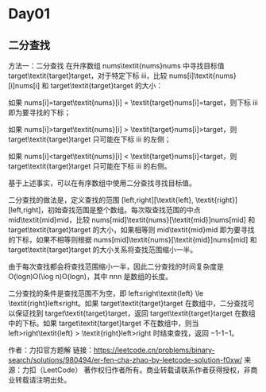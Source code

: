 # Day01
## 二分查找
方法一：二分查找
在升序数组 nums\textit{nums}nums 中寻找目标值 target\textit{target}target，对于特定下标 iii，比较 nums[i]\textit{nums}[i]nums[i] 和 target\textit{target}target 的大小：

如果 nums[i]=target\textit{nums}[i] = \textit{target}nums[i]=target，则下标 iii 即为要寻找的下标；

如果 nums[i]>target\textit{nums}[i] > \textit{target}nums[i]>target，则 target\textit{target}target 只可能在下标 iii 的左侧；

如果 nums[i]<target\textit{nums}[i] < \textit{target}nums[i]<target，则 target\textit{target}target 只可能在下标 iii 的右侧。

基于上述事实，可以在有序数组中使用二分查找寻找目标值。

二分查找的做法是，定义查找的范围 [left,right][\textit{left}, \textit{right}][left,right]，初始查找范围是整个数组。每次取查找范围的中点 mid\textit{mid}mid，比较 nums[mid]\textit{nums}[\textit{mid}]nums[mid] 和 target\textit{target}target 的大小，如果相等则 mid\textit{mid}mid 即为要寻找的下标，如果不相等则根据 nums[mid]\textit{nums}[\textit{mid}]nums[mid] 和 target\textit{target}target 的大小关系将查找范围缩小一半。

由于每次查找都会将查找范围缩小一半，因此二分查找的时间复杂度是 O(log⁡n)O(\log n)O(logn)，其中 nnn 是数组的长度。

二分查找的条件是查找范围不为空，即 left≤right\textit{left} \le \textit{right}left≤right。如果 target\textit{target}target 在数组中，二分查找可以保证找到 target\textit{target}target，返回 target\textit{target}target 在数组中的下标。如果 target\textit{target}target 不在数组中，则当 left>right\textit{left} > \textit{right}left>right 时结束查找，返回 −1-1−1。

作者：力扣官方题解
链接：https://leetcode.cn/problems/binary-search/solutions/980494/er-fen-cha-zhao-by-leetcode-solution-f0xw/
来源：力扣（LeetCode）
著作权归作者所有。商业转载请联系作者获得授权，非商业转载请注明出处。
